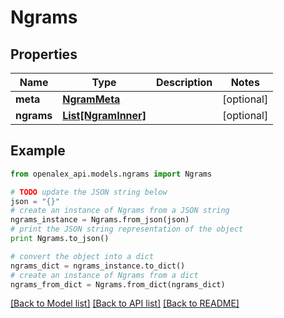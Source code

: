 # Ngrams


## Properties
Name | Type | Description | Notes
------------ | ------------- | ------------- | -------------
**meta** | [**NgramMeta**](NgramMeta.md) |  | [optional] 
**ngrams** | [**List[NgramInner]**](NgramInner.md) |  | [optional] 

## Example

```python
from openalex_api.models.ngrams import Ngrams

# TODO update the JSON string below
json = "{}"
# create an instance of Ngrams from a JSON string
ngrams_instance = Ngrams.from_json(json)
# print the JSON string representation of the object
print Ngrams.to_json()

# convert the object into a dict
ngrams_dict = ngrams_instance.to_dict()
# create an instance of Ngrams from a dict
ngrams_from_dict = Ngrams.from_dict(ngrams_dict)
```
[[Back to Model list]](../README.md#documentation-for-models) [[Back to API list]](../README.md#documentation-for-api-endpoints) [[Back to README]](../README.md)


